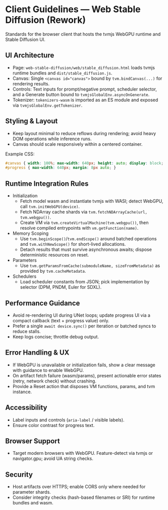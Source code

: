 # Client Guidelines — Web Stable Diffusion (Rework)

Standards for the browser client that hosts the tvmjs WebGPU runtime and Stable Diffusion UI.

## UI Architecture
- Page: `web-stable-diffusion/web/stable_diffusion.html` loads tvmjs runtime bundles and `dist/stable_diffusion.js`.
- Canvas: Single `<canvas id="canvas">` bound by `tvm.bindCanvas(...)` for rendering results.
- Controls: Text inputs for prompt/negative prompt, scheduler selector, and a Generate button bound to `tvmjsGlobalEnv.asyncOnGenerate`.
- Tokenizer: `tokenizers-wasm` is imported as an ES module and exposed via `tvmjsGlobalEnv.getTokenizer`.

## Styling & Layout
- Keep layout minimal to reduce reflows during rendering; avoid heavy DOM operations while inference runs.
- Canvas should scale responsively within a centered container.

Example CSS:
```css
#canvas { width: 100%; max-width: 640px; height: auto; display: block; margin: 0 auto; }
#progress { max-width: 640px; margin: 8px auto; }
```

## Runtime Integration Rules
- Initialization
  - Fetch model wasm and instantiate tvmjs with WASI; detect WebGPU, call `tvm.initWebGPU(device)`.
  - Fetch NDArray cache shards via `tvm.fetchNDArrayCache(url, tvm.webgpu())`.
  - Create VM via `tvm.createVirtualMachine(tvm.webgpu())`, then resolve compiled entrypoints with `vm.getFunction(name)`.
- Memory Scoping
  - Use `tvm.beginScope()`/`tvm.endScope()` around batched operations and `tvm.withNewScope()` for short-lived allocations.
  - Detach results that must survive asynchronous awaits; dispose deterministic resources on reset.
- Parameters
  - Use `tvm.getParamsFromCache(submoduleName, sizeFromMetadata)` as provided by `tvm.cacheMetadata`.
- Schedulers
  - Load scheduler constants from JSON; pick implementation by selector (DPM, PNDM, Euler for SDXL).

## Performance Guidance
- Avoid re-rendering UI during UNet loops; update progress UI via a compact callback (text + progress value) only.
- Prefer a single `await device.sync()` per iteration or batched syncs to reduce stalls.
- Keep logs concise; throttle debug output.

## Error Handling & UX
- If WebGPU is unavailable or initialization fails, show a clear message with guidance to enable WebGPU.
- On artifact fetch failure (wasm/params), present actionable error states (retry, network check) without crashing.
- Provide a Reset action that disposes VM functions, params, and tvm instance.

## Accessibility
- Label inputs and controls (`aria-label` / visible labels).
- Ensure color contrast for progress text.

## Browser Support
- Target modern browsers with WebGPU. Feature-detect via tvmjs or navigator.gpu; avoid UA string checks.

## Security
- Host artifacts over HTTPS; enable CORS only where needed for parameter shards.
- Consider integrity checks (hash-based filenames or SRI) for runtime bundles and wasm.

